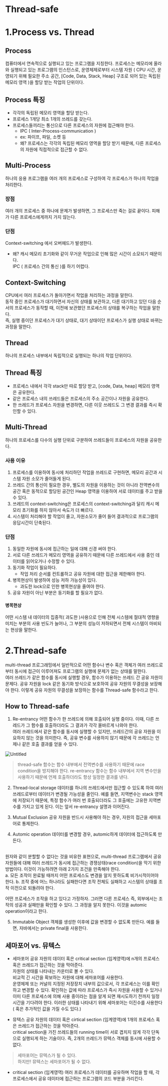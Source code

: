  # Thread-safe

 # 1.Process vs. Thread
 ## Process
 컴퓨터에서 연속적으로 실행되고 있는 프로그램을 지칭한다. 프로세스는 메모리에 올라와 실행되고 있는 프로그램의 인스턴스로, 운영체제로부터 시스템 자원 ( CPU 시간, 운영되기 위해 필요한 주소 공간, [Code, Data, Stack, Heap] 구조로 되어 있는 독립된 메모리 영역 )을 할당 받는 작업의 단위이다.

## Process 특징
* 각각의 독립된 메모리 영역을 할당 받는다.
* 프로세스 1개당 최소 1개의 쓰레드를 갖는다.
* 프로세스들끼리는 통신으로 다른 프로세스의 자원에 접근해야 한다. 
    * IPC ( Inter-Process-communication )
    * ex: 파이프, 파일, 소켓 등
    * 왜? 프로세스는 각각의 독립된 메모리 영역을 할당 받기 때문에, 다른 프로세스의 자원에 직접적으로 접근할 수 없다.

## Multi-Process
하나의 응용 프로그램을 여러 개의 프로세스로 구성하여 각 프로세스가 하나의 작업을 처리한다.

### 장점
여러 개의 프로세스 중 하나에 문제가 발생하면, 그 프로세스만 죽는 걸로 끝이다. 피해가 다른 프로세스에게까지 가지 않는다.

### 단점
Context-switching 에서 오버헤드가 발생한다.
* 왜?
    캐시 메모리 초기화와 같이 무거운 작업으로 인해 많은 시간이 소모되기 때문이다.<br/>
IPC ( 프로세스 간의 통신 )를 하기 어렵다.

## Context-Switching
CPU에서 여러 프로세스가 돌아가면서 작업을 처리하는 과정을 말한다.<br/>
동작 중인 프로세스가 대기하면서 자신의 상태를 보관하고, 다른 대기하고 있던 다음 순서의 프로세스가 동작할 때, 이전에 보관했던 프로세스의 상태를 복구하는 작업을 말한다.<br/>
즉, 실행 중이던 프로세스가 대기 상태로, 대기 상태이던 프로세스가 실행 상태로 바뀌는 과정을 말한다.

## Thread
하나의 프로세스 내부에서 독립적으로 실행되는 하나의 작업 단위이다.

## Thread 특징
* 프로세스 내에서 각각 stack만 따로 할당 받고, [code, Data, heap] 메모리 영역은 공유한다.
* 같은 프로세스 내의 쓰레드들은 프로세스의 주소 공간이나 자원을 공유한다.
* 한 쓰레드가 프로세스 자원을 변경하면, 다른 이웃 쓰레드도 그 변경 결과를 즉시 확인할 수 있다.

## Multi-Thread
하나의 프로세스를 다수의 실행 단위로 구분하여 쓰레드들이 프로세스의 자원을 공유한다.

### 사용 이유
1. 프로세스를 이용하여 동시에 처리하던 작업을 쓰레드로 구현하면, 메모리 공간과 시스템 자원 소모가 줄어들게 된다.
2. 쓰레드 간의 통신이 필요한 경우, 별도의 자원을 이용하는 것이 아니라 전역변수의 공간 혹은 동적으로 할당된 공간인 Heap 영역을 이용하여 서로 데이터를 주고 받을 수 있다.
3. 쓰레드의 context-switching은 프로세스의 context-switching과 달리 캐시 메모리 초기화를 하지 않아서 속도가 더 빠르다.
4. 시스템이 처리해야 할 작업이 줄고, 자원소모가 줄어 들어 결과적으로 프로그램의 응답시간이 단축된다.

### 단점
1. 동일한 자원에 동시에 접근하는 일에 대해 신경 써야 한다.
2. 서로 다른 쓰레드가 메모리 영역을 공유하기 때문에 다른 쓰레드에서 사용 중인 데이터를 읽어오거나 수정할 수 있다.
3. 동기화 작업이 필요하다.
    * 작업 처리 순서를 컨트롤하고 공유 자원에 대한 접근을 제한해야 한다.
4. 병목현상이 발생하여 성능 저하 가능성이 있다.
    * 과도한 lock으로 인한 병목현상을 줄여야 한다.
5. 공유 자원이 아닌 부분은 동기화를 할 필요가 없다.

#### 병목현상
어떤 시스템 내 데이터의 집중적( 과도한 )사용으로 인해 전체 시스템에 절대적 영향을 미치는 부분의 사용 빈도가 늘어나, 그 부분의 성능이 저하되면서 전체 시스템이 마비되는 현상을 말한다.

# 2.Thread-safe
multi-thread 프로그래밍에서 일반적으로 어떤 함수나 변수 혹은 객체가 여러 쓰레드로부터 동시에 접근이 이루어져도 프로그램의 실행에 문제가 없는 상태를 말한다.<br/>
여러 쓰레드가 같은 함수를 동시에 실행할 경우, 함수가 이용하는 쓰레드 간 공유 자원이 문제다. 공유 자원을 lock 같은 동기화 방식으로 보호하여 공유 자원의 무결성을 보장해야 한다. 이렇게 공유 자원의 무결성을 보장하는 함수를 Thread-safe 함수라고 한다.

## How to Thread-safe 
1. Re-entrancy
어떤 함수가 한 쓰레드에 의해 호출되어 실행 중이다. 이때, 다른 쓰레드가 그 함수를 호출하더라도 그 결과가 각각 올바르게 나와야 한다.<br/>
여러 쓰레드에서 같은 함수를 동시에 실행할 수 있지만, 쓰레드간의 공유 자원을 이요하지 않는 것을 의미한다. 즉, 공유 변수를 사용하지 않기 때문에 각 쓰레드는 언제나 같은 호출 결과를 얻을 수 있다.

![Untitled](http://ssup2.tistory.com/entry/Threadsafe-%ED%95%A8%EC%88%98-Reentrant-%ED%95%A8%EC%88%98)

   > thread-safe 함수는 함수 내부에서 전역변수를 사용하기 때문에 race condition을 방지해야 한다. re-entrancy 함수는 함수 내부에서 지역 변수만을 사용하기 때문에 언제 호출하더라도 항상 일정한 결과를 낸다.

2. Thread-local storage
데이터를 하나의 쓰레드에서만 접근할 수 있도록 하여 여러 쓰레드로부터 데이터가 변경될 가능성을 줄인다. 예를 들면, 지역변수는 stack 영역에 저장되기 때문에, 특정 함수가 여러 번 호출되더라도 그 호출에는 고유한 지역변수를 가지고 있게 된다. 이는 앞서 re-entrancy 설명과 이어진다.

3. Mutual Exclusion
공유 자원을 반드시 사용해야 하는 경우, 자원의 접근을 세마포어로 통제한다.

4. Automic operation
데이터를 변경할 경우, automic하게 데이터에 접근하도록 만든다.
<br/>
원자와 같이 분할할 수 없다는 것을 비유한 표현으로, multi-thread 프로그램에서 공유 자원들에 대해 여러 쓰레드가 동시에 접근하는 경쟁상태(race condition)을 막기 위한 방법이다.
이것이 가능하려면 아래 2가지 조건을 만족해야 한다. <br/>
    a. 모든 조작이 완료될 때까지 어떤 프로세스도 변경을 알지 못하도록 비가시적이어야 한다.
    b. 조작 중에 어느 하나라도 실패한다면 조작 전체도 실패하고 시스템의 상태를 조작 이전으로 되돌려야 한다.
    <br/>

어떤 프로세스가 조작을 하고 있다고 가정하자. 그러면 다른 프로세스 즉, 외부에서는 조작의 성공과 실패만을 확인할 수 있다. 그 과정을 알지 못한다. 이것을 automic operation이라고 한다.

5. Immutable Object
객체를 생성한 이후에 값을 변경할 수 없도록 만든다.
예를 들면, 자바에서는 private final을 사용한다.

## 세마포어 vs. 뮤텍스

* 세마포어
공유 자원의 데이터 혹은 critical section (임계영역)에 n개의 프로세스 혹은 쓰레드가 접근하는 것을 막아준다. <br/>
자원의 상태를 나타내는 카운터로 볼 수 있다. <br/>
비교적 긴 시간을 확보하는 자원에 대해 세마포어를 사용한다.<br/>
운영체제 또는 커널의 지정된 저장장치 내부의 값으로서, 각 프로세스는 이를 확인하고 변경할 수 있다. 확인하는 값에 따라 프로세스가 즉시 자원을 사용할 수 있거나 이미 다른 프로세스에 의해 사용 중이라는 점을 알게 되면 재시도하기 전까지 일정 시간을 기다려야 한다. 이러한 상태를 나타내기 위해 세마포어는 이진수를 사용한다 ( 혹은 추가적인 값을 가질 수도 있다.) 

* 뮤텍스
공유 자원의 데이터 혹은 cirtical section (임계영역)에 1개의 프로세스 혹은 쓰레드가 접근하는 것을 막아준다.<br/>
critical section을 가진 쓰레드들의 running time이 서로 겹치지 않게 각각 단독으로 실행되게 하는 기술이다. 즉, 2개의 쓰레드가 뮤텍스 객체를 동시에 사용할 수 없다. <br/>

> 세마포어는 뮤텍스가 될 수 있다.<br/> 하지만! 뮤텍스는 세마포어가 될 수 없다.<br/>

* critical section (임계영역)
여러 프로세스가 데이터를 공유하며 작업을 할 때, 각 프로세스에서 공유 데이터에 접근하는 프로그램의 코드 부분을 가리킨다.

